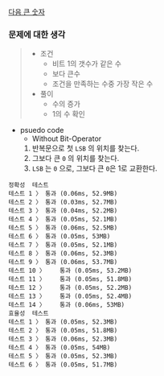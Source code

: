 [다음 큰 숫자](https://programmers.co.kr/learn/courses/30/lessons/12911)

### 문제에 대한 생각
> - 조건
>   - 비트 1의 갯수가 같은 수
>   - 보다 큰수
>   - 조건을 만족하는 수중 가장 작은 수
> - 풀이
>   - 수의 증가
>   - 1의 수 확인

- psuedo code
  - Without Bit-Operator
  1. 반복문으로 첫 `LSB` 의 위치를 찾는다.
  2. 그보다 큰 `0` 의 위치를 찾는다.
  3. `LSB` 는 `0` 으로, 그보다 큰 `0`은 1로 교환한다.
```
정확성  테스트
테스트 1 〉	통과 (0.06ms, 52.9MB)
테스트 2 〉	통과 (0.03ms, 52.7MB)
테스트 3 〉	통과 (0.04ms, 52.2MB)
테스트 4 〉	통과 (0.05ms, 52.1MB)
테스트 5 〉	통과 (0.06ms, 52.5MB)
테스트 6 〉	통과 (0.05ms, 53MB)
테스트 7 〉	통과 (0.05ms, 52.1MB)
테스트 8 〉	통과 (0.06ms, 52.3MB)
테스트 9 〉	통과 (0.06ms, 53.7MB)
테스트 10 〉	통과 (0.05ms, 53.2MB)
테스트 11 〉	통과 (0.05ms, 51.8MB)
테스트 12 〉	통과 (0.05ms, 52.2MB)
테스트 13 〉	통과 (0.05ms, 52.4MB)
테스트 14 〉	통과 (0.06ms, 53MB)
효율성  테스트
테스트 1 〉	통과 (0.05ms, 52.3MB)
테스트 2 〉	통과 (0.05ms, 51.8MB)
테스트 3 〉	통과 (0.06ms, 52.3MB)
테스트 4 〉	통과 (0.05ms, 54MB)
테스트 5 〉	통과 (0.05ms, 52.3MB)
테스트 6 〉	통과 (0.05ms, 51.7MB)
```